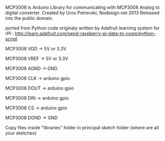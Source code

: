 MCP3008 is Arduino Library for communicating with MCP3008 Analog to digital converter.
Created by Uros Petrevski, Nodesign.net 2013
Released into the public domain.

ported from Python code originaly written by Adafruit learning system for rPI :
http://learn.adafruit.com/send-raspberry-pi-data-to-cosm/python-script


MCP3008 VDD -> 5V or 3.3V 

MCP3008 VREF -> 5V or 3.3V

MCP3008 AGND -> GND

MCP3008 CLK -> arduino gpio

MCP3008 DOUT -> arduino gpio

MCP3008 DIN -> arduino gpio

MCP3008 CS -> arduino gpio

MCP3008 DGND -> GND

Copy files inside "libraries" folder in principal sketch folder (where are all your sketches)
